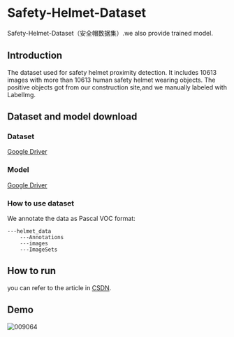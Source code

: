 # Safety-Helmet-Dataset

Safety-Helmet-Dataset（安全帽数据集）.we also provide trained model.

## Introduction

The dataset used for safety helmet proximity detection. It includes 10613 images with more than 10613 human safety helmet wearing objects. The positive objects got from our construction site,and we manually labeled with LabelImg.

## Dataset and model download

### Dataset

[Google Driver](https://drive.google.com/drive/folders/1gLKVnm-vj2ujtPSdYSZy7An5ZOLNCI16?usp=sharing)

### Model

[Google Driver](https://drive.google.com/drive/folders/1Ow1pA-Lp9LyPF1jSlxxZeGV1-fCsZyo3?usp=sharing)



### How to use dataset

We annotate the data as Pascal VOC format:

```
---helmet_data
	---Annotations
	---images
	---ImageSets
```

## How to run

you can refer to the article in [CSDN](https://blog.csdn.net/weixin_45547895/article/details/121332570?spm=1001.2014.3001.5502).

## Demo

![009064](Satety-Helmet-Dataset\images\image1_result.jpg)

